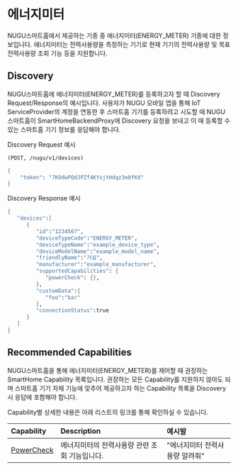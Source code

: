 # 에너지미터

NUGU스마트홈에서 제공하는 기종 중 에너지미터\(ENERGY\_METER\) 기종에 대한 정보입니다. 에너지미터는 전력사용량을 측정하는 기기로 현재 기기의 전력사용량 및 목표전력사용량 조회 기능 등을 지원합니다.

## Discovery

NUGU스마트홈에 에너지미터\(ENERGY\_METER\)를 등록하고자 할 때 Discovery Request/Response의 예시입니다. 사용자가 NUGU 모바일 앱을 통해 IoT ServiceProvider의 계정을 연동한 후 스마트홈 기기를 등록하려고 시도할 때 NUGU스마트홈이 SmartHomeBackendProxy에 Discovery 요청을 보내고 이 때 등록할 수 있는 스마트홈 기기 정보를 응답해야 합니다.

Discovery Request 예시

```scheme
(POST, /nugu/v1/devices)

{
    "token": "7KOdwPQdJPZf4KYsjtHdqz3e8fKd"
}
```

Discovery Response 예시

```scheme
{
   "devices":[
      {
         "id":"1234567",
         "deviceTypeCode":"ENERGY_METER",
         "deviceTypeName":"example_device_type",
         "deviceModelName":"example_model_name",
         "friendlyName":"거실",
         "manufacturer":"example_manufacturer",
         "supportedCapabilities": {
            "powerCheck": {},
         },
         "customData":{
            "foo":"bar"
         },
         "connectionStatus":true
      }
   ]
}
```

## Recommended Capabilities

NUGU스마트홈을 통해 에너지미터\(ENERGY\_METER\)를 제어할 때 권장하는 SmartHome Capability 목록입니다. 권장하는 모든 Capability를 지원하지 않아도 되며 스마트홈 기기 자체 기능에 맞추어 제공하고자 하는 Capability 목록을 Discovery 시 응답에 포함해야 합니다.

Capability별 상세한 내용은 아래 리스트의 링크를 통해 확인하실 수 있습니다.

| Capability | Description | 예시발 |
| :--- | :--- | :--- |
| [PowerCheck](../smarthomecapability/powercheck-interface.md) | 에너지미터의 전력사용량 관련 조회 기능입니다. | "에너지미터 전력사용량 알려줘" |

